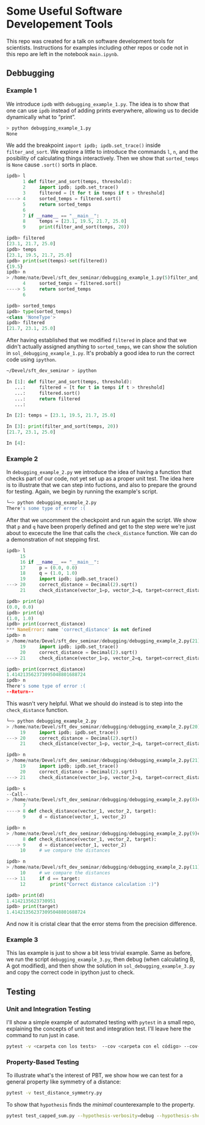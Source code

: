 # Some Useful Software Developement Tools
This repo was created for a talk on software development tools for scientists. Instructions for examples including other repos or code not in this repo are left in the notebook `main.ipynb`.
## Debbugging
### Example 1
We introduce `ipdb` with `debugging_example_1.py`. The idea is to show that one can use `ipdb` instead of adding prints everywhere, allowing us to decide dynamically what to “print”.

```Bash
> python debugging_example_1.py
None
```
We add the breakpoint `import ipdb; ipdb.set_trace()` inside `filter_and_sort`. We explore a little to introduce the commands `l`, `n`, and the posibility of calculating things interactively. Then we show that `sorted_temps` is `None` cause `.sort()` sorts in place.
```Python
ipdb> l
      1 def filter_and_sort(temps, threshold):
      2     import ipdb; ipdb.set_trace()
      3     filtered = [t for t in temps if t > threshold]
----> 4     sorted_temps = filtered.sort()
      5     return sorted_temps
      6
      7 if __name__ == "__main__":
      8     temps = [23.1, 19.5, 21.7, 25.0]
      9     print(filter_and_sort(temps, 20))

ipdb> filtered
[23.1, 21.7, 25.0]
ipdb> temps
[23.1, 19.5, 21.7, 25.0]
ipdb> print(set(temps)-set(filtered))
{19.5}
ipdb> n
> /home/nate/Devel/sft_dev_seminar/debugging_example_1.py(5)filter_and_sort()
      4     sorted_temps = filtered.sort()
----> 5     return sorted_temps
      6

ipdb> sorted_temps
ipdb> type(sorted_temps)
<class 'NoneType'>
ipdb> filtered
[21.7, 23.1, 25.0]
```
After having established that we modified `filtered` in place and that we didn't actually assigned anything to `sorted_temps`, we can show the solution in `sol_debugging_example_1.py`. It's probably a good idea to run the correct code using `ipython`.
```Bash
~/Devel/sft_dev_seminar > ipython
```
```Python
In [1]: def filter_and_sort(temps, threshold):
   ...:     filtered = [t for t in temps if t > threshold]
   ...:     filtered.sort()
   ...:     return filtered
   ...:

In [2]: temps = [23.1, 19.5, 21.7, 25.0]

In [3]: print(filter_and_sort(temps, 20))
[21.7, 23.1, 25.0]

In [4]:
```

### Example 2
In `debugging_example_2.py` we introduce the idea of having a function that checks part of our code, not yet set up as a proper unit test. The idea here is to illustrate that we can step into fuctions, and also to prepare the ground for testing. Again, we begin by running the example's script.
```Bash
└─> python debugging_example_2.py
There's some type of error :(
```
After that we uncomment the checkpoint and run again the script. We show that `p` and `q` have been properly defined and get to the step were we're just about to excecute the line that calls the `check_distance` function. We can do a demonstration of not stepping first.

```Python
ipdb> l
     15
     16 if __name__ == "__main__":
     17     p = (0.0, 0.0)
     18     q = (1.0, 1.0)
     19     import ipdb; ipdb.set_trace()
---> 20     correct_distance = Decimal(2).sqrt()
     21     check_distance(vector_1=p, vector_2=q, target=correct_distance)

ipdb> print(p)
(0.0, 0.0)
ipdb> print(q)
(1.0, 1.0)
ipdb> print(correct_distance)
*** NameError: name 'correct_distance' is not defined
ipdb> n
> /home/nate/Devel/sft_dev_seminar/debugging/debugging_example_2.py(21)<module>()
     19     import ipdb; ipdb.set_trace()
     20     correct_distance = Decimal(2).sqrt()
---> 21     check_distance(vector_1=p, vector_2=q, target=correct_distance)

ipdb> print(correct_distance)
1.414213562373095048801688724
ipdb> n
There's some type of error :(
--Return--
```
This wasn't very helpful. What we should do instead is to step into the `check_distance` function.

```Python
└─> python debugging_example_2.py
> /home/nate/Devel/sft_dev_seminar/debugging/debugging_example_2.py(20)<module>()
     19     import ipdb; ipdb.set_trace()
---> 20     correct_distance = Decimal(2).sqrt()
     21     check_distance(vector_1=p, vector_2=q, target=correct_distance)

ipdb> n
> /home/nate/Devel/sft_dev_seminar/debugging/debugging_example_2.py(21)<module>()
     19     import ipdb; ipdb.set_trace()
     20     correct_distance = Decimal(2).sqrt()
---> 21     check_distance(vector_1=p, vector_2=q, target=correct_distance)

ipdb> s
--Call--
> /home/nate/Devel/sft_dev_seminar/debugging/debugging_example_2.py(8)check_distance()
      7
----> 8 def check_distance(vector_1, vector_2, target):
      9     d = distance(vector_1, vector_2)

ipdb> n
> /home/nate/Devel/sft_dev_seminar/debugging/debugging_example_2.py(9)check_distance()
      8 def check_distance(vector_1, vector_2, target):
----> 9     d = distance(vector_1, vector_2)
     10     # we compare the distances

ipdb> n
> /home/nate/Devel/sft_dev_seminar/debugging/debugging_example_2.py(11)check_distance()
     10     # we compare the distances
---> 11     if d == target:
     12         print("Correct distance calculation :)")

ipdb> print(d)
1.4142135623730951
ipdb> print(target)
1.414213562373095048801688724
```
And now it is cristal clear that the error stems from the precision difference.

### Example 3
This las example is just to show a bit less trivial example. Same as before, we run the script `debugging_example_3.py`, then debug (when calculating B, A got modified), and then show the solution in `sol_debugging_example_3.py` and copy the correct code in ipython just to check.

## Testing
### Unit and Integration Testing
I'll show a simple example of automated testing with `pytest` in a small repo, explaining the concepts of unit test and integration test. I'll leave here the command to run just in case.
```Bash
pytest -v <carpeta con los tests>  --cov <carpeta con el código> --cov-fail-under 90 --cov-report term-missing
```

### Property-Based Testing
To illustrate what's the interest of PBT, we show how we can test for a general property like symmetry of a distance:
```bash
pytest -v test_distance_symmetry.py
```
To show that `hypothesis` finds the *minimal* counterexample to the property.
```Bash
pytest test_capped_sum.py --hypothesis-verbosity=debug --hypothesis-show-statistics
```
